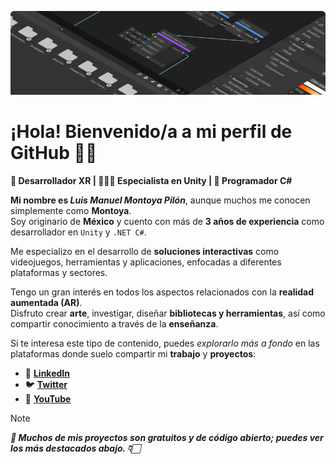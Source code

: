 ![Banner](Background.png)
# ¡Hola! Bienvenido/a a mi perfil de GitHub 👋🏻
**🥽 Desarrollador XR | 🧑🏻‍💻 Especialista en Unity | 🐛 Programador C#**

**Mi nombre es _Luis Manuel Montoya Pilón_**, aunque muchos me conocen simplemente como **Montoya**.  
Soy originario de **México** y cuento con más de **3 años de experiencia** como desarrollador en `Unity` y `.NET C#`.

Me especializo en el desarrollo de **soluciones interactivas** como videojuegos, herramientas y aplicaciones, enfocadas a diferentes plataformas y sectores.

Tengo un gran interés en todos los aspectos relacionados con la **realidad aumentada (AR)**.  
Disfruto crear **arte**, investigar, diseñar **bibliotecas y herramientas**, así como compartir conocimiento a través de la **enseñanza**.

Si te interesa este tipo de contenido, puedes *explorarlo más a fondo* en las plataformas donde suelo compartir mi **trabajo** y **proyectos**:
- 🔗 [**LinkedIn**](www.linkedin.com/in/montoyapl)
- 🐦 [**Twitter**](https://twitter.com/tu_usuario)
- 🎥 [**YouTube**](https://youtube.com/@montoya_pl?si=TEgiAHcjoXGYxF9r)

> [!NOTE]
> ***🎉 Muchos de mis proyectos son gratuitos y de código abierto; puedes ver los más destacados abajo. 👇🏻***
